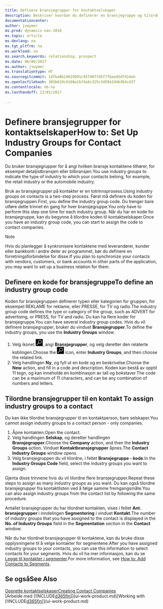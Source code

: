 ```yaml
---
title: Definere bransjegrupper for kontaktselskaper
description: Beskriver hvordan du definerer en bransjegruppe og tilordner den til et kontaktselskap, for eksempel detaljistbransjen eller bilbransjen.
documentationcenter: 
author: jswymer
ms.prod: dynamics-nav-2018
ms.topic: article
ms.devlang: na
ms.tgt_pltfrm: na
ms.workload: na
ms.search.keywords: relationship, prospect
ms.date: 06/06/2017
ms.author: jswymer
ms.translationtype: HT
ms.sourcegitcommit: 1dfba8b14019991c95f40ffd5f7fbaed5df414eb
ms.openlocfilehash: 303b619c4188a1b74a9c325c3458e244b364cd37
ms.contentlocale: nb-no
ms.lasthandoff: 12/01/2017

---
```

# <a name="how-to-set-up-industry-groups-for-contact-companies"></a><span data-ttu-id="6befe-103">Definere bransjegrupper for kontaktselskaper</span><span class="sxs-lookup"><span data-stu-id="6befe-103">How to: Set Up Industry Groups for Contact Companies</span></span>
<span data-ttu-id="6befe-104">Du bruker bransjegrupper for å angi hvilken bransje kontaktene tilhører, for eksempel detaljistbransjen eller bilbransjen.</span><span class="sxs-lookup"><span data-stu-id="6befe-104">You use industry groups to indicate the type of industry to which your contacts belong, for example, the retail industry or the automobile industry.</span></span>

<span data-ttu-id="6befe-105">Bruk av bransjegrupper på kontakter er en totrinnsprosess.</span><span class="sxs-lookup"><span data-stu-id="6befe-105">Using industry groups on contacts is a two-step process.</span></span> <span data-ttu-id="6befe-106">Først må definere du koden for bransjegruppen.</span><span class="sxs-lookup"><span data-stu-id="6befe-106">First, you define the industry group code.</span></span> <span data-ttu-id="6befe-107">Du trenger bare utføre dette trinnet én gang for hver bransjegruppe.</span><span class="sxs-lookup"><span data-stu-id="6befe-107">You only have to perform this step one time for each industry group.</span></span> <span data-ttu-id="6befe-108">Når du har en kode for bransjegruppe, kan du begynne å tilordne koden til kontaktselskaper.</span><span class="sxs-lookup"><span data-stu-id="6befe-108">Once you have an industry group code, you can start to assign the code to contact companies.</span></span>

> [!NOTE]  
>   <span data-ttu-id="6befe-109">Hvis du planlegger å synkronisere kontaktene med leverandører, kunder eller bankkonti i andre deler av programmet, bør du definere en forretningsforbindelse for disse.</span><span class="sxs-lookup"><span data-stu-id="6befe-109">If you plan to synchronize your contacts with vendors, customers, or bank accounts in other parts of the application, you may want to set up a business relation for them.</span></span>

## <a name="to-define-an-industry-group-code"></a><span data-ttu-id="6befe-110">Definere en kode for bransjegruppe</span><span class="sxs-lookup"><span data-stu-id="6befe-110">To define an industry group code</span></span>
<span data-ttu-id="6befe-111">Koden for bransjegruppen definerer typen eller kategorien for gruppen, for eksempel REKLAME for reklame, eller PRESSE, for TV og radio.</span><span class="sxs-lookup"><span data-stu-id="6befe-111">The industry group code defines the type or category of the group, such as ADVERT for advertising, or PRESS, for TV and radio.</span></span> <span data-ttu-id="6befe-112">Du kan ha flere koder for bransjegruppe.</span><span class="sxs-lookup"><span data-stu-id="6befe-112">You can have several industry group codes.</span></span> <span data-ttu-id="6befe-113">Hvis du vil definere bransjegrupper, bruker du vinduet **Bransjegrupper**.</span><span class="sxs-lookup"><span data-stu-id="6befe-113">To define the industry groups, you use the **Industry Groups** window.</span></span>

1. <span data-ttu-id="6befe-114">Velg ikonet ![Søk etter side eller rapport](media/ui-search/search_small.png "Søk etter side eller rapport"), angi **Bransjegrupper**, og velg deretter den relaterte koblingen.</span><span class="sxs-lookup"><span data-stu-id="6befe-114">Choose the ![Search for Page or Report](media/ui-search/search_small.png "Search for Page or Report icon") icon, enter **Industry Groups**, and then choose the related link.</span></span>
2. <span data-ttu-id="6befe-115">Velg handlingen **Ny**, og fyll ut en kode og en beskrivelse.</span><span class="sxs-lookup"><span data-stu-id="6befe-115">Choose the **New** action, and fill in a code and description.</span></span> <span data-ttu-id="6befe-116">Koden kan bestå av opptil 11 tegn, og kan inneholde en kombinasjon av tall og bokstaver.</span><span class="sxs-lookup"><span data-stu-id="6befe-116">The code can be a maximum of 11 characters, and can be any combination of numbers and letters.</span></span>

## <span data-ttu-id="6befe-117"><a name="AssignIndustryGroupContact"></a> Tilordne bransjegrupper til en kontakt</span><span class="sxs-lookup"><span data-stu-id="6befe-117"><a name="AssignIndustryGroupContact"></a> To assign industry groups to a contact</span></span>
<span data-ttu-id="6befe-118">Du kan ikke tilordne bransjegrupper til en kontaktperson, bare selskaper.</span><span class="sxs-lookup"><span data-stu-id="6befe-118">You cannot assign industry groups to a contact person - only companies.</span></span>

1. <span data-ttu-id="6befe-119">Åpne kontakten.</span><span class="sxs-lookup"><span data-stu-id="6befe-119">Open the contact.</span></span>
2. <span data-ttu-id="6befe-120">Velg handlingen **Selskap**, og deretter handlingen **Bransjegrupper**.</span><span class="sxs-lookup"><span data-stu-id="6befe-120">Choose the **Company** action, and then the **Industry Groups** action.</span></span> <span data-ttu-id="6befe-121">Vinduet **Kontaktbransjegrupper** åpnes.</span><span class="sxs-lookup"><span data-stu-id="6befe-121">The **Contact Industry Groups** window opens.</span></span>
3. <span data-ttu-id="6befe-122">Velg bransjegruppen du vil tilordne, i feltet **Bransjegruppe - kode**.</span><span class="sxs-lookup"><span data-stu-id="6befe-122">In the **Industry Groups Code** field, select the industry groups you want to assign.</span></span>

<span data-ttu-id="6befe-123">Gjenta disse trinnene hvis du vil tilordne flere bransjegrupper.</span><span class="sxs-lookup"><span data-stu-id="6befe-123">Repeat these steps to assign as many industry groups as you want.</span></span> <span data-ttu-id="6befe-124">Du kan også tilordne bransjegrupper fra kontaktlisten ved å følge samme fremgangsmåte.</span><span class="sxs-lookup"><span data-stu-id="6befe-124">You can also assign industry groups from the contact list by following the same procedure.</span></span>

<span data-ttu-id="6befe-125">Antallet bransjegrupper du har tilordnet kontakten, vises i feltet **Ant. bransjegrupper** i inndelingen **Segmentering** i vinduet **Kontakt**.</span><span class="sxs-lookup"><span data-stu-id="6befe-125">The number of industry groups that you have assigned to the contact is displayed in the **No. of Industry Groups** field in the **Segmentation** section in the **Contact** window.</span></span>

<span data-ttu-id="6befe-126">Når du har tilordnet bransjegrupper til kontaktene, kan du bruke disse opplysningene til å velge kontakter for segmentene.</span><span class="sxs-lookup"><span data-stu-id="6befe-126">After you have assigned industry groups to your contacts, you can use this information to select contacts for your segments.</span></span> <span data-ttu-id="6befe-127">Hvis du vil ha mer informasjon, kan du se [Legge til kontakter i segmenter](marketing-add-contact-segment.md).</span><span class="sxs-lookup"><span data-stu-id="6befe-127">For more information, see [How to: Add Contacts to Segments](marketing-add-contact-segment.md).</span></span>

## <a name="see-also"></a><span data-ttu-id="6befe-128">Se også</span><span class="sxs-lookup"><span data-stu-id="6befe-128">See Also</span></span>
[<span data-ttu-id="6befe-129">Opprette kontaktselskaper</span><span class="sxs-lookup"><span data-stu-id="6befe-129">Creating Contact Companies</span></span>](marketing-create-contact-companies.md)  
<span data-ttu-id="6befe-130">[Arbeide med [!INCLUDE[d365fin](includes/d365fin_md.md)]](ui-work-product.md)</span><span class="sxs-lookup"><span data-stu-id="6befe-130">[Working with [!INCLUDE[d365fin](includes/d365fin_md.md)]](ui-work-product.md)</span></span>

